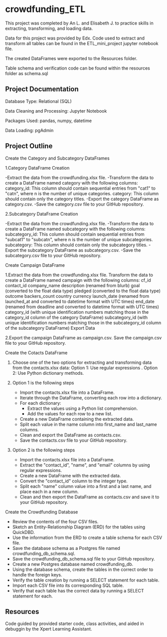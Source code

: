 # crowdfunding_ETL

This project was completed by An L. and Elisabeth J. to practice skills in extracting, transforming, and loading data. 

Data for this project was provided by Edx. Code used to extract and transform all tables can be found in the ETL_mini_project jupyter notebook file. 

The created DataFrames were exported to the Resources folder. 

Table schema and verification code can be found within the resources folder as schema.sql

## Project Documentation
Database Type: Relational (SQL)

Data Cleaning and Processing: Jupyter Notebook

Packages Used: pandas, numpy, datetime

Data Loading: pgAdmin

## Project Outline 
Create the Category and Subcategory DataFrames

1.Category DataFrame Creation

-Extract the data from the crowdfunding.xlsx file.
-Transform the data to create a DataFrame named category with the following columns:
category_id: This column should contain sequential entries from "cat1" to "catn", where n is the number of unique categories.
category: This column should contain only the category titles.
-Export the category DataFrame as category.csv.
-Save the category.csv file to your GitHub repository.

2.Subcategory DataFrame Creation

-Extract the data from the crowdfunding.xlsx file.
-Transform the data to create a DataFrame named subcategory with the following columns:
subcategory_id: This column should contain sequential entries from "subcat1" to "subcatn", where n is the number of unique subcategories.
subcategory: This column should contain only the subcategory titles.
-Export the subcategory DataFrame as subcategory.csv.
-Save the subcategory.csv file to your GitHub repository.

Create Campaign DataFrame 

1.Extract the data from the crowdfunding.xlsx file.
Transform the data to create a DataFrame named campaign with the following columns:
cf_id
contact_id
company_name
description (renamed from blurb)
goal (converted to the float data type)
pledged (converted to the float data type)
outcome
backers_count
country
currency
launch_date (renamed from launched_at and converted to datetime format with UTC times)
end_date (renamed from deadline and converted to datetime format with UTC times)
category_id (with unique identification numbers matching those in the category_id column of the category DataFrame)
subcategory_id (with unique identification numbers matching those in the subcategory_id column of the subcategory DataFrame)
Export Data

2.Export the campaign DataFrame as campaign.csv.
Save the campaign.csv file to your GitHub repository.

Create the Cotacts DataFrame 

1. Choose one of the two options for extracting and transforming data from the contacts.xlsx data:
   Option 1: Use regular expressions .
   Option 2: Use Python dictionary methods.
2. Option 1 is the following steps
   - Import the contacts.xlsx file into a DataFrame.
   - Iterate through the DataFrame, converting each row into a dictionary.
   - For each dictionary:
     - Extract the values using a Python list comprehension.
     - Add the values for each row to a new list.
   - Create a new DataFrame containing the extracted data.
   - Split each value in the name column into first_name and last_name columns.
   - Clean and export the DataFrame as contacts.csv.
   - Save the contacts.csv file to your GitHub repository.

3. Option 2 is the following steps
   - Import the contacts.xlsx file into a DataFrame.
   - Extract the "contact_id", "name", and "email" columns by using regular expressions.
   - Create a new DataFrame with the extracted data.
   - Convert the "contact_id" column to the integer type.
   - Split each "name" column value into a first and a last name, and place each in a new column.
   - Clean and then export the DataFrame as contacts.csv and save it to your GitHub repository.

  Create the Crowdfunding Database
  - Review the contents of the four CSV files.
  - Sketch an Entity-Relationship Diagram (ERD) for the tables using QuickDBD.
  - Use the information from the ERD to create a table schema for each CSV file.
  - Save the database schema as a Postgres file named crowdfunding_db_schema.sql.
  - Save the crowdfunding_db_schema.sql file to your GitHub repository.
  - Create a new Postgres database named crowdfunding_db.
  - Using the database schema, create the tables in the correct order to handle the foreign keys.
  - Verify the table creation by running a SELECT statement for each table.
  - Import each CSV file into its corresponding SQL table.
  - Verify that each table has the correct data by running a SELECT statement for each.


     









## Resources

Code guided by provided starter code, class activities, and aided in debuggin by the Xpert Learning Assistant. 
